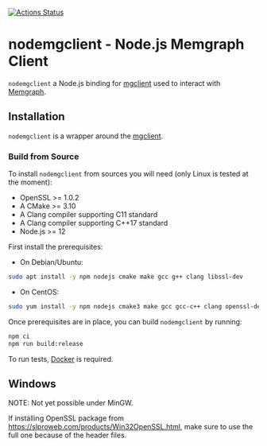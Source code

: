 [![Actions Status](https://github.com/memgraph/nodemgclient/workflows/CI/badge.svg)](https://github.com/memgraph/nodemgclient/actions)

# nodemgclient - Node.js Memgraph Client

`nodemgclient` a Node.js binding for
[mgclient](https://github.com/memgraph/mgclient) used to interact with
[Memgraph](https://memgraph.com).

## Installation

`nodemgclient` is a wrapper around the
[mgclient](https://github.com/memgraph/mgclient).

### Build from Source

 To install `nodemgclient` from sources you will need (only Linux is tested at
 the moment):

* OpenSSL >= 1.0.2
* A CMake >= 3.10
* A Clang compiler supporting C11 standard
* A Clang compiler supporting C++17 standard
* Node.js >= 12

First install the prerequisites:

* On Debian/Ubuntu:

```bash
sudo apt install -y npm nodejs cmake make gcc g++ clang libssl-dev
```

* On CentOS:

```bash
sudo yum install -y npm nodejs cmake3 make gcc gcc-c++ clang openssl-devel
```

Once prerequisites are in place, you can build `nodemgclient` by running:

```bash
npm ci
npm run build:release
```

To run tests, [Docker](https://docs.docker.com/engine/install) is required.

## Windows

NOTE: Not yet possible under MinGW.

If installing OpenSSL package from
https://slproweb.com/products/Win32OpenSSL.html, make sure to use the full one
because of the header files.